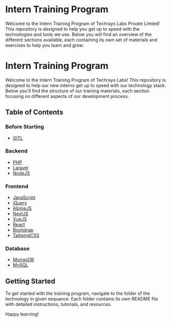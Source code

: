# Intern Training Program

Welcome to the Intern Training Program of Techrays Labs Private Limted! This repository is designed to help you get up to speed with the technologies and tools we use. Below you will find an overview of the different sections available, each containing its own set of materials and exercises to help you learn and grow.

# Intern Training Program

Welcome to the Intern Training Program of Techrays Labs! This repository is designed to help our new interns get up to speed with our technology stack. Below you'll find the structure of our training materials, each section focusing on different aspects of our development process.

## Table of Contents

### Before Starting

- [GITL](GIT)

### Backend

- [PHP](Backend/PHP)
- [Laravel](Backend/Laravel)
- [NodeJS](Backend/NodeJS)

### Frontend

- [JavaScript](Frontend/JavaScript)
- [jQuery](Frontend/jQuery)
- [AlpineJS](Frontend/AlpineJS)
- [NextJS](Frontend/NextJS)
- [VueJS](Frontend/VueJS)
- [React](Frontend/React)
- [Bootstrap](Frontend/Bootstrap)
- [TailwindCSS](Frontend/TailwindCSS)

### Database

- [MongoDB](Database/MongoDB)
- [MySQL](Database/MySQL)

## Getting Started

To get started with the training program, navigate to the folder of the technology in given sequance. Each folder contains its own README file with detailed instructions, tutorials, and resources.

Happy learning!
